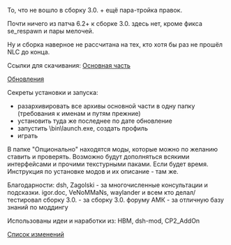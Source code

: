 То, что не вошло в сборку 3.0. + ещё пара-тройка правок.

Почти ничего из патча 6.2+ к сборке 3.0. здесь нет, кроме фикса se_respawn и пары мелочей.

Ну и сборка наверное не рассчитана на тех, кто хотя бы раз не прошёл NLC до конца.

Ссылки для скачивания:
[Основная часть](https://drive.google.com/drive/folders/1Dj4xM1WwbOe_FjEAKIYzIUgYRI86S27Q)

[Обновления](https://drive.google.com/drive/folders/12HBJccXRPi5EDLdL0kk4L_vQKjniq2XN)

Секреты установки и запуска:
- разархивировать все архивы основной части в одну папку (требования к именам и путям прежние)
- установить туда же последнее по дате обновление
- запустить \bin\launch.exe, создать профиль
- играть

В папке "Опционально" находятся моды, которые можно по желанию ставить и проверять. Возможно будут дополняться всякими интерфейсами и прочими текстурными паками. Если будет время. Инструкция по установке модов и их описание - там же.

Благодарности:
dsh, Zagolski - за многочисленные консультации и подсказки.
igor.doc, VeNoMMaNs, waylander и всем кто делал/тестировал сборку 3.0. - за сборку 3.0.
форуму АМК - за отличную базу знаний по моддингу

Использованы идеи и наработки из: HBM, dsh-mod, CP2_AddOn

[Список изменений](https://www.evernote.com/shard/s494/client/snv?noteGuid=89d3b2ae-97c2-40e7-8763-52cf5ec402e5&noteKey=c2a0744bf64c5dbe1f1a92bf7c24a058&sn=https%3A%2F%2Fwww.evernote.com%2Fshard%2Fs494%2Fsh%2F89d3b2ae-97c2-40e7-8763-52cf5ec402e5%2Fc2a0744bf64c5dbe1f1a92bf7c24a058&title=%25D0%2598%25D0%25B7%25D0%25BC%25D0%25B5%25D0%25BD%25D0%25B5%25D0%25BD%25D0%25B8%25D1%258F)
